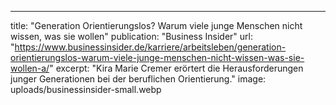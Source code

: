 ---
title: "Generation Orientierungslos? Warum viele junge Menschen nicht wissen, was sie wollen"
publication: "Business Insider"
url: "https://www.businessinsider.de/karriere/arbeitsleben/generation-orientierungslos-warum-viele-junge-menschen-nicht-wissen-was-sie-wollen-a/"
excerpt: "Kira Marie Cremer erörtert die Herausforderungen junger Generationen bei der beruflichen Orientierung."
image: uploads/businessinsider-small.webp
